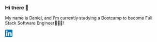 ### Hi there 👋

My name is Daniel, and I'm currently studying a Bootcamp to become Full Stack Software Engineer👨🏻‍💻!

<a href="https://www.linkedin.com/in/danielarbesu/" target="_blank" rel="nofollow"><img src="./linkedin.png" width="24px" style="max-width: 100%;"></a>
            
<!--
**daniArbesu/daniArbesu** is a ✨ _special_ ✨ repository because its `README.md` (this file) appears on your GitHub profile.

Here are some ideas to get you started:

- 🔭 I’m currently working on ...
- 🌱 I’m currently learning ...
- 👯 I’m looking to collaborate on ...
- 🤔 I’m looking for help with ...
- 💬 Ask me about ...
- 📫 How to reach me: ...
- 😄 Pronouns: ...
- ⚡ Fun fact: ...
-->
